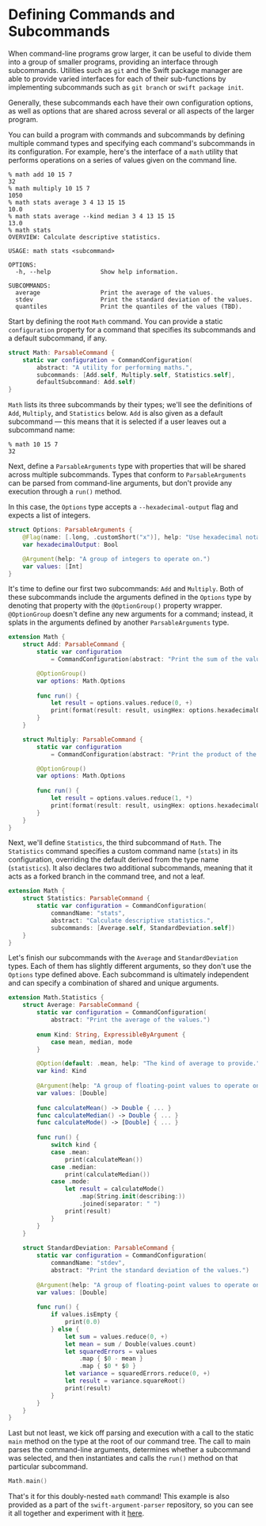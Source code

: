 # Defining Commands and Subcommands

When command-line programs grow larger, it can be useful to divide them into a group of smaller programs, providing an interface through subcommands. Utilities such as `git` and the Swift package manager are able to provide varied interfaces for each of their sub-functions by implementing subcommands such as `git branch` or `swift package init`.

Generally, these subcommands each have their own configuration options, as well as options that are shared across several or all aspects of the larger program.

You can build a program with commands and subcommands by defining multiple command types and specifying each command's subcommands in its configuration. For example, here's the interface of a `math` utility that performs operations on a series of values given on the command line.

```
% math add 10 15 7
32
% math multiply 10 15 7
1050
% math stats average 3 4 13 15 15
10.0
% math stats average --kind median 3 4 13 15 15
13.0
% math stats
OVERVIEW: Calculate descriptive statistics.

USAGE: math stats <subcommand>

OPTIONS:
  -h, --help              Show help information.

SUBCOMMANDS:
  average                 Print the average of the values.
  stdev                   Print the standard deviation of the values.
  quantiles               Print the quantiles of the values (TBD).
```

Start by defining the root `Math` command. You can provide a static `configuration` property for a command that specifies its subcommands and a default subcommand, if any.

```swift
struct Math: ParsableCommand {
    static var configuration = CommandConfiguration(
        abstract: "A utility for performing maths.",
        subcommands: [Add.self, Multiply.self, Statistics.self],
        defaultSubcommand: Add.self)
}
```

`Math` lists its three subcommands by their types; we'll see the definitions of `Add`, `Multiply`, and `Statistics` below. `Add` is also given as a default subcommand — this means that it is selected if a user leaves out a subcommand name:

```
% math 10 15 7
32
```

Next, define a `ParsableArguments` type with properties that will be shared across multiple subcommands. Types that conform to `ParsableArguments` can be parsed from command-line arguments, but don't provide any execution through a `run()` method.

In this case, the `Options` type accepts a `--hexadecimal-output` flag and expects a list of integers.

```swift
struct Options: ParsableArguments {
    @Flag(name: [.long, .customShort("x")], help: "Use hexadecimal notation for the result.")
    var hexadecimalOutput: Bool

    @Argument(help: "A group of integers to operate on.")
    var values: [Int]
}
```

It's time to define our first two subcommands: `Add` and `Multiply`. Both of these subcommands include the arguments defined in the `Options` type by denoting that property with the `@OptionGroup()` property wrapper. `@OptionGroup` doesn't define any new arguments for a command; instead, it splats in the arguments defined by another `ParsableArguments` type.

```swift
extension Math {
    struct Add: ParsableCommand {
        static var configuration 
            = CommandConfiguration(abstract: "Print the sum of the values.")

        @OptionGroup()
        var options: Math.Options
        
        func run() {
            let result = options.values.reduce(0, +)
            print(format(result: result, usingHex: options.hexadecimalOutput))
        }
    }

    struct Multiply: ParsableCommand {
        static var configuration 
            = CommandConfiguration(abstract: "Print the product of the values.")

        @OptionGroup()
        var options: Math.Options
        
        func run() {
            let result = options.values.reduce(1, *)
            print(format(result: result, usingHex: options.hexadecimalOutput))
        }
    }
}
```

Next, we'll define `Statistics`, the third subcommand of `Math`. The `Statistics` command specifies a custom command name (`stats`) in its configuration, overriding the default derived from the type name (`statistics`). It also declares two additional subcommands, meaning that it acts as a forked branch in the command tree, and not a leaf.

```swift
extension Math {   
    struct Statistics: ParsableCommand {
        static var configuration = CommandConfiguration(
            commandName: "stats",
            abstract: "Calculate descriptive statistics.",
            subcommands: [Average.self, StandardDeviation.self])
    }
}
```

Let's finish our subcommands with the `Average` and `StandardDeviation` types. Each of them has slightly different arguments, so they don't use the `Options` type defined above. Each subcommand is ultimately independent and can specify a combination of shared and unique arguments.

```swift
extension Math.Statistics {
    struct Average: ParsableCommand {
        static var configuration = CommandConfiguration(
            abstract: "Print the average of the values.")
        
        enum Kind: String, ExpressibleByArgument {
            case mean, median, mode
        }

        @Option(default: .mean, help: "The kind of average to provide.")
        var kind: Kind
        
        @Argument(help: "A group of floating-point values to operate on.")
        var values: [Double]
                
        func calculateMean() -> Double { ... }
        func calculateMedian() -> Double { ... }
        func calculateMode() -> [Double] { ... }
    
        func run() {
            switch kind {
            case .mean:
                print(calculateMean())
            case .median:
                print(calculateMedian())
            case .mode:
                let result = calculateMode()
                    .map(String.init(describing:))
                    .joined(separator: " ")
                print(result)
            }
        }
    }
    
    struct StandardDeviation: ParsableCommand {
        static var configuration = CommandConfiguration(
            commandName: "stdev",
            abstract: "Print the standard deviation of the values.")
        
        @Argument(help: "A group of floating-point values to operate on.")
        var values: [Double]
        
        func run() {
            if values.isEmpty {
                print(0.0)
            } else {
                let sum = values.reduce(0, +)
                let mean = sum / Double(values.count)
                let squaredErrors = values
                    .map { $0 - mean }
                    .map { $0 * $0 }
                let variance = squaredErrors.reduce(0, +)
                let result = variance.squareRoot()
                print(result)
            }
        }
    }
}
```

Last but not least, we kick off parsing and execution with a call to the static `main` method on the type at the root of our command tree. The call to main parses the command-line arguments, determines whether a subcommand was selected, and then instantiates and calls the `run()` method on that particular subcommand.

```swift
Math.main()
```

That's it for this doubly-nested `math` command! This example is also provided as a part of the `swift-argument-parser` repository, so you can see it all together and experiment with it [here](https://github.com/apple/swift-argument-parser/blob/master/Examples/math/main.swift).

